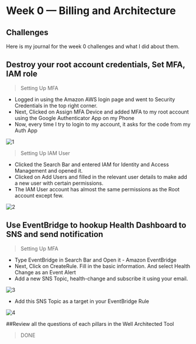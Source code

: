# Week 0 — Billing and Architecture

## Challenges

Here is my journal for the week 0 challenges and what I did about them.

## Destroy your root account credentials, Set MFA, IAM role
> Setting Up MFA
- Logged in using the Amazon AWS login page and went to Security Credentials in the top right corner.
- Next, Clicked on Assign MFA Device and added MFA to my root account using the Google Authenticator App on my Phone
- Now, every time I try to login to my account, it asks for the code from my Auth App 

![1](https://user-images.githubusercontent.com/57315716/219812817-38640c36-51b5-4157-b8d5-932bbcf19121.png)

> Setting Up IAM User
- Clicked the Search Bar and entered IAM for Identity and Access Management and opened it.
- Clicked on Add Users and filled in the relevant user details to make add a new user with certain permissions.
- The IAM User account has almost the same permissions as the Root account except few.

![2](https://user-images.githubusercontent.com/57315716/219814371-8c2556bd-a02f-4860-8c12-6c101de03da5.png)

## Use EventBridge to hookup Health Dashboard to SNS and send notification
> Setting Up MFA
- Type EventBridge in Search Bar and Open it - Amazon EventBridge
- Next, Click on CreateRule. Fill in the basic information. And select Health Change as an Event Alert
- Add a new SNS Topic, health-change and subscribe it using your email.

![3](https://user-images.githubusercontent.com/57315716/219816116-04ee996f-d139-432d-a72b-c1971980e7ea.png)


- Add this SNS Topic as a target in your EventBridge Rule
 
![4](https://user-images.githubusercontent.com/57315716/219816142-37c47d94-116b-4b0b-896c-f58754f509bc.png)

##Review all the questions of each pillars in the Well Architected Tool
> DONE

## 
